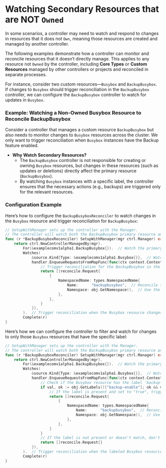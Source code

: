 # Watching Secondary Resources that are NOT `Owned`

In some scenarios, a controller may need to watch and respond to changes in
resources that it does not `Own`, meaning those resources are created and managed by
another controller.

The following examples demonstrate how a controller can monitor and reconcile resources
that it doesn’t directly manage. This applies to any resource not `Owned` by the controller,
including **Core Types** or **Custom Resources** managed by other controllers or projects
and reconciled in separate processes.

For instance, consider two custom resources—`Busybox` and `BackupBusybox`.
If changes to `Busybox` should trigger reconciliation in the `BackupBusybox` controller, we
can configure the `BackupBusybox` controller to watch for updates in `Busybox`.

### Example: Watching a Non-Owned Busybox Resource to Reconcile BackupBusybox

Consider a controller that manages a custom resource `BackupBusybox`
but also needs to monitor changes to `Busybox` resources across the cluster.
We only want to trigger reconciliation when `Busybox` instances have the Backup
feature enabled.

- **Why Watch Secondary Resources?**
    - The `BackupBusybox` controller is not responsible for creating or owning `Busybox`
    resources, but changes in these resources (such as updates or deletions) directly affect the primary
    resource (`BackupBusybox`).
    - By watching `Busybox` instances with a specific label, the controller ensures that the necessary
    actions (e.g., backups) are triggered only for the relevant resources.

### Configuration Example

Here’s how to configure the `BackupBusyboxReconciler` to watch changes in the
`Busybox` resource and trigger reconciliation for `BackupBusybox`:

```go
// SetupWithManager sets up the controller with the Manager.
// The controller will watch both the BackupBusybox primary resource and the Busybox resource.
func (r *BackupBusyboxReconciler) SetupWithManager(mgr ctrl.Manager) error {
    return ctrl.NewControllerManagedBy(mgr).
        For(&examplecomv1alpha1.BackupBusybox{}).  // Watch the primary resource (BackupBusybox)
        Watches(
            &source.Kind{Type: &examplecomv1alpha1.Busybox{}},  // Watch the Busybox CR
            handler.EnqueueRequestsFromMapFunc(func(ctx context.Context, obj client.Object) []reconcile.Request {
                // Trigger reconciliation for the BackupBusybox in the same namespace
                return []reconcile.Request{
                    {
                        NamespacedName: types.NamespacedName{
                            Name:      "backupbusybox",  // Reconcile the associated BackupBusybox resource
                            Namespace: obj.GetNamespace(),  // Use the namespace of the changed Busybox
                        },
                    },
                }
            }),
        ).  // Trigger reconciliation when the Busybox resource changes
        Complete(r)
}
```

Here’s how we can configure the controller to filter and watch
for changes to only those `Busybox` resources that have the specific label:

```go
// SetupWithManager sets up the controller with the Manager.
// The controller will watch both the BackupBusybox primary resource and the Busybox resource, filtering by a label.
func (r *BackupBusyboxReconciler) SetupWithManager(mgr ctrl.Manager) error {
    return ctrl.NewControllerManagedBy(mgr).
        For(&examplecomv1alpha1.BackupBusybox{}).  // Watch the primary resource (BackupBusybox)
        Watches(
            &source.Kind{Type: &examplecomv1alpha1.Busybox{}},  // Watch the Busybox CR
            handler.EnqueueRequestsFromMapFunc(func(ctx context.Context, obj client.Object) []reconcile.Request {
                // Check if the Busybox resource has the label 'backup-needed: "true"'
                if val, ok := obj.GetLabels()["backup-enable"]; ok && val == "true" {
                    // If the label is present and set to "true", trigger reconciliation for BackupBusybox
                    return []reconcile.Request{
                        {
                            NamespacedName: types.NamespacedName{
                                Name:      "backupbusybox",  // Reconcile the associated BackupBusybox resource
                                Namespace: obj.GetNamespace(),  // Use the namespace of the changed Busybox
                            },
                        },
                    }
                }
                // If the label is not present or doesn't match, don't trigger reconciliation
                return []reconcile.Request{}
            }),
        ).  // Trigger reconciliation when the labeled Busybox resource changes
        Complete(r)
}
```
